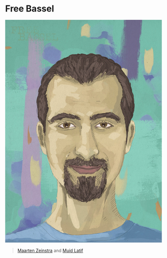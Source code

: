 # Free Bassel

![Free Bassel](../../images/ml-free-bassel-900.jpg)

> [Maarten Zeinstra](../appendix/attributions.html#maarten-zeinstra) and [Muid Latif](../appendix/attributions.html#muid-latif)

